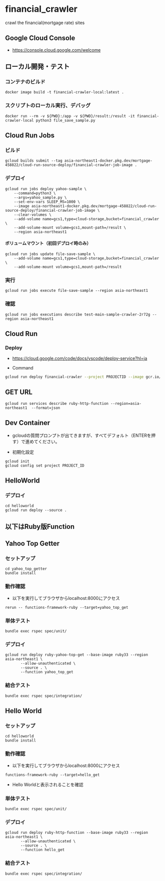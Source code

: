 # financial_crawler

crawl the financial(mortgage rate) sites

## Google Cloud Console

- https://console.cloud.google.com/welcome

## ローカル開発・テスト

### コンテナのビルド

```shell
docker image build -t financial-crawler-local:latest .
```

### スクリプトのローカル実行、デバッグ

```shell
docker run --rm -v ${PWD}:/app -v ${PWD}/result:/result -it financial-crawler-local python3 file_save_sample.py
```

## Cloud Run Jobs

### ビルド

```shell
gcloud builds submit --tag asia-northeast1-docker.pkg.dev/mortgage-458822/cloud-run-source-deploy/financial-crawler-job-image .
```

### デプロイ

```shell
gcloud run jobs deploy yahoo-sample \
    --command=python3 \
    --args=yahoo_sample.py \
    --set-env-vars SLEEP_MS=1000 \
    --image asia-northeast1-docker.pkg.dev/mortgage-458822/cloud-run-source-deploy/financial-crawler-job-image \
    --clear-volumes \
    --add-volume name=gcs1,type=cloud-storage,bucket=financial_crawler \
    --add-volume-mount volume=gcs1,mount-path=/result \
    --region asia-northeast1
```

#### ボリュームマウント（初回デプロイ時のみ）

```shell
gcloud run jobs update file-save-sample \
    --add-volume name=gcs1,type=cloud-storage,bucket=financial_crawler \
    --add-volume-mount volume=gcs1,mount-path=/result
```

### 実行

```shell
gcloud run jobs execute file-save-sample --region asia-northeast1
```

### 確認

```shell
gcloud run jobs executions describe test-main-sample-crawler-2r72g --region asia-northeast1
```

## Cloud Run

### Deploy

- https://cloud.google.com/code/docs/vscode/deploy-service?hl=ja

- Command

```bash
gcloud run deploy financial-crawler --project PROJECTID --image gcr.io/PROJECTID/financial-crawler --client-name "Cloud Code for VS Code" --client-version 2.31.1 --platform managed --region asia-northeast1 --allow-unauthenticated --port 8080 --cpu 1 --memory 512Mi --concurrency 80 --timeout 300 --clear-env-vars
```

## GET URL

```
gcloud run services describe ruby-http-function --region=asia-northeast1  --format=json
```

## Dev Container

- gcloudの質問プロンプトが出てきますが、すべてデフォルト（ENTERを押す）で進めてください。

- 初期化設定
```
gcloud init
gcloud config set project PROJECT_ID
```


## HelloWorld

### デプロイ

```
cd helloworld
gcloud run deploy --source .
```



## 以下はRuby版Function

## Yahoo Top Getter

### セットアップ

```
cd yahoo_top_getter
bundle install
```

### 動作確認

- 以下を実行してブラウザからlocalhost:8000にアクセス

```
rerun -- functions-framework-ruby --target=yahoo_top_get
```

### 単体テスト

```
bundle exec rspec spec/unit/
```

### デプロイ

```
gcloud run deploy ruby-yahoo-top-get --base-image ruby33 --region asia-northeast1 \
       --allow-unauthenticated \
       --source . \
       --function yahoo_top_get
```

### 結合テスト

```
bundle exec rspec spec/integration/
```

## Hello World

### セットアップ

```
cd helloworld
bundle install
```

### 動作確認

- 以下を実行してブラウザからlocalhost:8000にアクセス

```
functions-framework-ruby --target=hello_get
```

- Hello Worldと表示されることを確認

### 単体テスト

```
bundle exec rspec spec/unit/
```

### デプロイ

```
gcloud run deploy ruby-http-function --base-image ruby33 --region asia-northeast1 \
       --allow-unauthenticated \
       --source . \
       --function hello_get
```

### 結合テスト

```
bundle exec rspec spec/integration/
```